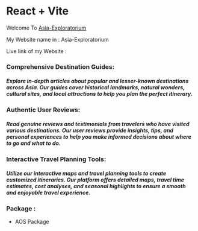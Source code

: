 # React + Vite

Welcome To [Asia-Exploratorium]()

My Website name in : Asia-Exploratorium

Live link of my Website : 


### Comprehensive Destination Guides:
##### Explore in-depth articles about popular and lesser-known destinations across Asia. Our guides cover historical landmarks, natural wonders, cultural sites, and local attractions to help you plan the perfect itinerary.
### Authentic User Reviews:
##### Read genuine reviews and testimonials from travelers who have visited various destinations. Our user reviews provide insights, tips, and personal experiences to help you make informed decisions about where to go and what to do.
### Interactive Travel Planning Tools:
##### Utilize our interactive maps and travel planning tools to create customized itineraries. Our platform offers detailed maps, travel time estimates, cost analyses, and seasonal highlights to ensure a smooth and enjoyable travel experience.

### Package :
- AOS Package
